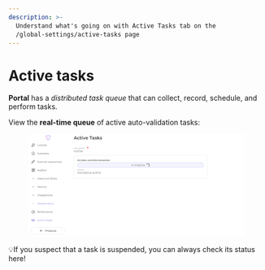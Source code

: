 ```yaml
---
description: >-
  Understand what's going on with Active Tasks tab on the
  /global-settings/active-tasks page
---
```


# Active tasks

**Portal** has a _distributed task queue_ that can collect, record, schedule, and perform tasks.

View the **real-time queue** of active auto-validation tasks:

<figure><img src="../../.gitbook/assets/active task.png" alt=""><figcaption></figcaption></figure>

:bulb:If you suspect that a task is suspended, you can always check its status here!
